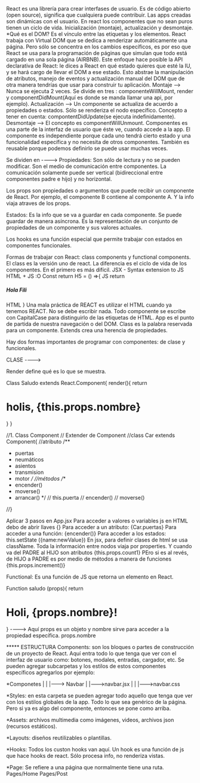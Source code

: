 React es una librería para crear interfases de usuario. Es de código abierto (open source), significa que cualquiera puede contribuir.
Las apps creadas son dinámicas con el usuario.
En react los componentes que no sean puros tienen un ciclo de vida.
Inicialización (montaje), actualización y desmontaje.
*Qué es el DOM? Es el vínculo entre las etiquetas y los elementos.
React trabaja con Virtual DOM que se dedica a renderizar automáticamente una página. Pero sólo se concentra en los cambios específicos, es por eso que React se usa para la programación de páginas que simulan que todo está cargado en una sola página (AIRBNB). 
Este enfoque hace posible la API declarativa de React: le dices a React en qué estado quieres que esté la IU, y se hará cargo de llevar el DOM a ese estado. Esto abstrae la manipulación de atributos, manejo de eventos y actualización manual del DOM que de otra manera tendrías que usar para construir tu aplicación.
Montaje --> Nunca se ejecuta 2 veces. Se divide en tres : componenteWillMount, render y componentDidMount(Aquí es donde se manda llamar una api, por ejemplo). 
Actualización --> Un componente se actualiza de acuerdo a propiedades o estados. Sólo se renderiza el nodo específico. Concepto a tener en cuenta: compontentDidUpdate(se ejecuta indefinidamente).
Desmontaje --> El concepto es componentWillUnmount.
Componentes es una parte de la interfaz de usuario que éste ve, cuando accede a la app. El componente es independiente porque cada uno tendrá cierto estado y una funcionalidad específica y no necesita de otros componentes. También es reusable porque podemos definirlo se puede usar muchas veces.

Se dividen en ---->
Propiedades: Son sólo de lectura y no se pueden modificar. Son el medio de comunicación entre componentes. La comunicación solamente puede ser vertical (bidireccional entre componentes padre e hijo) y no horizontal.

Los props son propiedades o argumentos que puede recibir un componente de React. Por ejemplo, el componente B contiene al componente A. Y la info viaja atraves de los props.

Estados: Es la info que se va a guardar en cada componente. Se puede guardar de manera asíncrona. Es la representación de un conjunto de propiedades de un componente y sus valores actuales.

Los hooks es una función especial que permite trabajar con estados en componentes funcionales.

Formas de trabajar con React: class components y functional components. El class es la versión uno de react. La diferencia es el ciclo de vida de los componentes. En el primero es más difícil.
JSX - Syntax extension to JS
HTML + JS :O
Const return H5 = () =>{    JS
    return <h5 class="elPili"> Hola Fili </h5>  HTML
}
Una mala práctica de REACT es utilizar el HTML cuando ya tenemos REACT. No se debe escribir nada.
Todo componente se escribe con CapitalCase para distinguirlo de las etiquetas de HTML. 
App es el punto de partida de nuestra navegación o del DOM.
Class es la palabra reservada para un componente. Extends crea una herencia de propiedades. 

Hay dos formas importantes de programar con componentes: de clase y funcionales.

CLASE ----> 

Render define qué es lo que se muestra. 

Class Saludo extends React.Component{
  render(){
    return <h1> holis, {this.props.nombre}</h1>
  }
}

//1. Class Component
// Extender de Component
//class Car extends Component{
  //atributo
  /**
   * puertas
   * neumáticos
   * asientos
   * transmision
   * motor
   */
  //métodos
  /**
   * encender()
   * moverse()
   * arrancar()
   */
  // this.puerta
  // encender()
  // moverse()

//}

Aplicar 3 pasos en App.jsx
Para acceder a valores o variables js en HTML debo de abrir llaves {}
Para acceder a un atributo: {Car.puertas}
Para acceder a una función: {encender()}
Para acceder a los estados: this.setState ({name:newValue})
En jsx, para definir clases de html se usa className.
Toda la información entre nodos viaja por properties. Y cuando va del PADRE al HIJO son atributos {this.props.count1} PEro si es al revés, de HIJO a PADRE es por medio de métodos a manera de funciones {this.props.increment()}


Functional:
Es una función de JS que retorna un elemento en React.

Function saludo (props){
  return <h1>Holi, {props.nombre}!</h1>
}
----> Aquí props es un objeto y nombre sirve para acceder a la propiedad específica. props.nombre


***** ESTRUCTURA
Components: son los bloques o partes de construcción de un proyecto de React. Aquí entra todo lo que tenga que ver con el interfaz de usuario como: botones, modales, entradas, cargador, etc.
Se pueden agregar subcarpetas y los estilos de estos componentes específicos agregarlos por ejemplo:

*Componetes
|
|
|---> Navbar
      |
      |--->navbar.jsx
      |
      |
      |--->navbar.css

*Styles: en esta carpeta se pueden agregar todo aquello que tenga que ver con los estilos globales de la app. Todo lo que sea genérico de la página. Pero si ya es algo del componente, entonces se pone como arriba.

*Assets: archivos multimedia como imágenes, videos, archivos json (recursos estáticos).

*Layouts: diseños reutilizables o plantillas.

*Hooks: Todos los custon hooks van aquí. Un hook es una función de js que hace hooks de react. Sólo procesa info, no renderiza vistas.

*Page: Se refiere a una página que normalmente tiene una ruta.
Pages/Home
Pages/Post